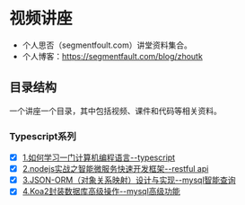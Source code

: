 # 视频讲座
- 个人思否（segmentfoult.com）讲堂资料集合。
- 个人博客：https://segmentfault.com/blog/zhoutk
## 目录结构
一个讲座一个目录，其中包括视频、课件和代码等相关资料。
### Typescript系列
- [x] [1.如何学习一门计算机编程语言--typescript](https://github.com/zhoutk/sifou/tree/master/001.ts_base)
- [x] [2.nodejs实战之智能微服务快速开发框架--restful api](https://github.com/zhoutk/sifou/tree/master/002.ts_rest)
- [x] [3.JSON-ORM（对象关系映射）设计与实现--mysql智能查询](https://github.com/zhoutk/sifou/tree/master/003.ts_mysql_1)
- [x] [4.Koa2封装数据库高级操作--mysql高级功能](https://github.com/zhoutk/sifou/tree/master/004.ts_mysql_2)
